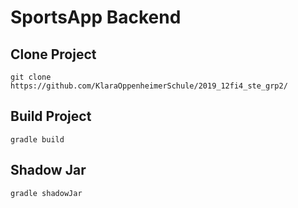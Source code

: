 # SportsApp Backend

## Clone Project
```
git clone https://github.com/KlaraOppenheimerSchule/2019_12fi4_ste_grp2/
```
## Build Project
```
gradle build
```
## Shadow Jar
```
gradle shadowJar
```
